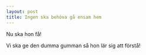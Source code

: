 ```yaml
---
layout: post
title: Ingen ska behöva gå ensam hem
---
```

Nu ska hon få!

Vi ska ge den dumma gumman så hon lär sig att förstå!